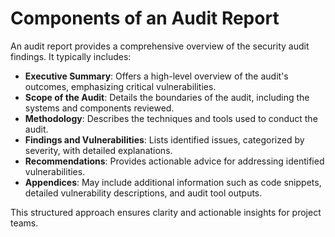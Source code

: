 # Components of an Audit Report

An audit report provides a comprehensive overview of the security audit findings. It typically includes:

- **Executive Summary**: Offers a high-level overview of the audit's outcomes, emphasizing critical vulnerabilities.
- **Scope of the Audit**: Details the boundaries of the audit, including the systems and components reviewed.
- **Methodology**: Describes the techniques and tools used to conduct the audit.
- **Findings and Vulnerabilities**: Lists identified issues, categorized by severity, with detailed explanations.
- **Recommendations**: Provides actionable advice for addressing identified vulnerabilities.
- **Appendices**: May include additional information such as code snippets, detailed vulnerability descriptions, and audit tool outputs.

This structured approach ensures clarity and actionable insights for project teams.